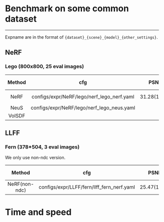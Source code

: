 # Benchmark on some common dataset

-----------------------------------------------------------------------
Expname are in the format of `{dataset}_{scene}_{model}_{other_settings}`.


## NeRF
### Lego  (800x800, 25 eval images)

| Method |        cfg         | PSNR |    Official repo   |    Official PSNR     | paper PSNR  |
|:------:|:------------------:|:----:|:------------------:|:--------------------:|:-----------:|
|  NeRF  |configs/expr/NeRF/lego/nerf_lego_nerf.yaml|31.28(100K)|https://github.com/yenchenlin/nerf-pytorch|32.3|32.54|
|  NeuS  |configs/expr/NeRF/lego/nerf_lego_neus.yaml|    | https://github.com/Totoro97/NeuS | 31.12  |  NA |
| VolSDF |    |    |   |     |


## LLFF
### Fern  (378*504, 3 eval images)
We only use non-ndc version.

| Method |        cfg         | PSNR |    Official repo   |    Official PSNR     | paper PSNR  |
|:------:|:------------------:|:----:|:------------------:|:--------------------:|:-----------:|
|NeRF(non-ndc)|configs/expr/LLFF/fern/llff_fern_nerf.yaml|25.47(100k)|https://github.com/yenchenlin/nerf-pytorch|26.29|NA|



# Time and speed
